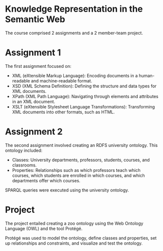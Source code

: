 # Knowledge Representation in the Semantic Web
The course comprised 2 assignments and a 2 member-team project.
# Assignment 1

The first assignment focused on: 
* XML (eXtensible Markup Language): Encoding documents in a human-readable and machine-readable format.
* XSD (XML Schema Definition): Defining the structure and data types for XML documents.
* XPath (XML Path Language): Navigating through elements and attributes in an XML document.
* XSLT (eXtensible Stylesheet Language Transformations): Transforming XML documents into other formats, such as HTML.

# Assignment 2

The second assignment involved creating an RDFS university ontology. This ontology included:
* Classes: University departments, professors, students, courses, and classrooms.
* Properties: Relationships such as which professors teach which courses, which students are enrolled in which courses, and which departments offer which courses.

SPARQL queries were executed using the university ontology.

# Project

The project entailed creating a zoo ontology using the Web Ontology Language (OWL) and the tool Protégé. 

Protégé was used to model the ontology, define classes and properties, set up relationships and constraints, and visualize and test the ontology.


